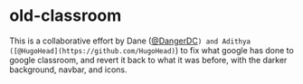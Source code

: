 # old-classroom
This is a collaborative effort by Dane ([@DangerDC](https://github.com/DangerDC)`) and Adithya ([@HugoHead](https://github.com/HugoHead)`) to fix what google has done to google classroom, and revert it back to what it was before, with the darker background, navbar, and icons.
